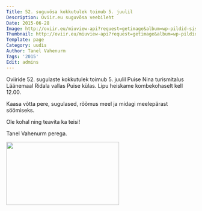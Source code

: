 ```yaml
---
Title: 52. suguvõsa kokkutulek toimub 5. juulil
Description: Oviir.eu suguvõsa veebileht
Date: 2015-06-28
Image: http://oviir.eu/miuview-api?request=getimage&album=wp-pildid-sisusse&item=2015-06-28-52-kokkutuleku-kutse.jpg&size=600&mode=longest
Thumbnail: http://oviir.eu/miuview-api?request=getimage&album=wp-pildid-sisusse&item=2015-06-28-52-kokkutuleku-kutse.jpg&size=600&mode=square
Template: page
Category: uudis
Author: Tanel Vahenurm
Tags: '2015'
Edit: admins
---
```


Oviiride 52. sugulaste kokkutulek toimub 5. juulil Puise Nina turismitalus Läänemaal Ridala vallas Puise külas.
Lipu heiskame kombekohaselt kell 12.00.

Kaasa võtta pere, sugulased, rõõmus meel ja midagi meelepärast söömiseks.

Ole kohal ning teavita ka teisi!

Tanel Vahenurm perega.

<a href="http://oviir.eu/materjalid/2015/06/oviir.png"><img class="alignleft size-medium wp-image-867" title="oviir" src="http://oviir.eu/materjalid/2015/06/oviir-300x168.png" alt="" width="300" height="168" /></a>
